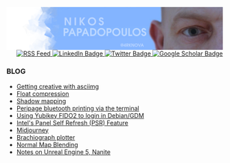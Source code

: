 <img align="center" src="https://raw.githubusercontent.com/4rknova/4rknova/main/banner.png">

<div id="badges" align="right">
  <a href="https://www.4rknova.com/feed.xml" target="blank">
     <img src="https://img.shields.io/badge/RSS-blue?style=for-the-badge&logo=rss&logoColor=white"
alt="RSS Feed"/>
  </a>
  <a href="https://www.linkedin.com/in/nikpapas/">
    <img src="https://img.shields.io/badge/LinkedIn-blue?style=for-the-badge&logo=linkedin&logoColor=white" alt="LinkedIn Badge"/>
  </a>
  <a href="https://twitter.com/4rknova">
    <img src="https://img.shields.io/badge/Twitter-blue?style=for-the-badge&logo=twitter&logoColor=white" alt="Twitter Badge"/>
  </a>
  <a href="https://scholar.google.com/citations?hl=en&user=8loH5X0AAAAJ">
    <img src="https://img.shields.io/badge/google_scholar-blue?logo=googlescholar&logoColor=white&style=for-the-badge" alt="Google Scholar Badge"/>
  </a>
</div>

### BLOG
<!-- BLOG-POST-LIST:START -->
- [Getting creative with asciimg](https://www.4rknova.com//blog/2023/02/28/asciimg-tricks)
- [Float compression](https://www.4rknova.com//blog/2023/01/15/float-compression)
- [Shadow mapping](https://www.4rknova.com//blog/2022/10/04/shadow-mapping)
- [Peripage bluetooth printing via the terminal](https://www.4rknova.com//blog/2022/09/03/cli-print-peripage)
- [Using Yubikey FIDO2 to login in Debian/GDM](https://www.4rknova.com//blog/2022/09/02/yubikey-login)
- [Intel&#39;s Panel Self Refresh &lpar;PSR&rpar; Feature](https://www.4rknova.com//blog/2022/09/01/intel-panel-self-refresh)
- [Midjourney](https://www.4rknova.com//blog/2022/08/07/midjourney)
- [Brachiograph plotter](https://www.4rknova.com//blog/2022/05/02/brachiograph)
- [Normal Map Blending](https://www.4rknova.com//blog/2021/09/19/normal-blending)
- [Notes on Unreal Engine 5, Nanite](https://www.4rknova.com//blog/2021/05/09/unreal-5-nanite)
<!-- BLOG-POST-LIST:END -->

<!--
<img src="https://github-readme-streak-stats.herokuapp.com/?user=4rknova&theme=github-dark&hide_border=true&date_format=j%20M%5B%20Y%5D" alt="4rknova" />
-->

<!--
<img src="https://github-readme-stats.vercel.app/api/top-langs?username=4rknova&show_icons=true&locale=en&layout=compact&theme=dark" alt="4rknova" />
-->
